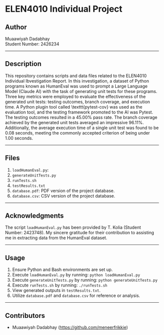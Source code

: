 # ELEN4010 Individual Project

## Author
Muaawiyah Dadabhay  
Student Number: 2426234  

---

## Description

This repository contains scripts and data files related to the ELEN4010 Individual Ibvestigation Report. In this investigation, a dataset of Python programs known as HumanEval was used to prompt a Large Language Model (Claude AI) with the task of generating unit tests for these programs. Three key metrics were employed to evaluate the effectiveness of the generated unit tests: testing outcomes, branch coverage, and execution time. A Python plugin tool called \texttt{pytest-cov} was used as the evaluation tool, and the testing framework promoted to the AI was Pytest. The testing outcomes resulted in a 45.00\% pass rate. The branch coverage achieved by the generated unit tests averaged an impressive 96.11\%. Additionally, the average execution time of a single unit test was found to be 0.08 seconds, meeting the commonly accepted criterion of being under 1.00 seconds.

---

## Files

1. `loadHumanEval.py`:
2. `generateUnitTests.py`
3. `runTests.sh`
4. `testResults.txt`
5. `database.pdf`: PDF version of the project database.
6. `database.csv`: CSV version of the project database.

---

## Acknowledgments

The script `loadHumanEval.py` has been provided by T. Kolia (Student Number: 2423748). My sincere gratitude for their contribution to assisting me in extracting data from the HumanEval dataset.

---

## Usage

1. Ensure Python and Bash environments are set up.
2. Execute `loadHumanEval.py` by running: `python loadHumanEval.py`
3. Execute `generateUnitTests.py` by running: `python generateUnitTests.py`
4. Execute `runTests.sh` by running: `./runTests.sh`
5. View generated outputs in `testResults.txt`.
6. Utilize `database.pdf` and `database.csv` for reference or analysis.

---

## Contributors

- Muaawiyah Dadabhay (https://github.com/meneerfrikkie)
